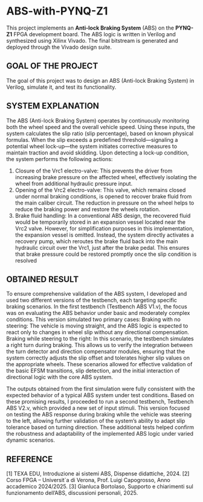 # **ABS-with-PYNQ-Z1**
This project implements an **Anti-lock Braking System** (ABS) on the **PYNQ-Z1** FPGA development board. The ABS logic is written in Verilog and synthesized using Xilinx Vivado. The final bitstream is generated and deployed through the Vivado design suite.

## **GOAL OF THE PROJECT**
The goal of this project was to design an ABS (Anti-lock Braking System) in Verilog, simulate it, and test its functionality.

## **SYSTEM EXPLANATION**

The ABS (Anti-lock Braking System) operates by continuously monitoring both the wheel speed and the
overall vehicle speed. Using these inputs, the system calculates the slip ratio (slip percentage), based on known
physical formulas. When the slip exceeds a predefined threshold—signaling a potential wheel lock-up—the
system initiates corrective measures to maintain traction and avoid skidding.
Upon detecting a lock-up condition, the system performs the following actions:
1. Closure of the Vrc1 electro-valve: This prevents the driver from increasing brake pressure on the
affected wheel, effectively isolating the wheel from additional hydraulic pressure input.
2. Opening of the Vrc2 electro-valve: This valve, which remains closed under normal braking conditions,
is opened to recover brake fluid from the main caliber circuit. The reduction in pressure on the wheel
helps to reduce the braking power and restore the wheels rotation.
3. Brake fluid handling: In a conventional ABS design, the recovered fluid would be temporarily stored
in an expansion vessel located near the Vrc2 valve. However, for simplification purposes in this implementation,
the expansion vessel is omitted. Instead, the system directly activates a recovery pump, which
reroutes the brake fluid back into the main hydraulic circuit over the Vrc1, just after the brake pedal.
This ensures that brake pressure could be restored promptly once the slip condition is resolved

## **OBTAINED RESULT**

To ensure comprehensive validation of the ABS system, I developed and used two different versions of the
testbench, each targeting specific braking scenarios.
In the first testbench (Testbench ABS V1.v), the focus was on evaluating the ABS behavior under basic and
moderately complex conditions. This version simulated two primary cases:
Braking with no steering: The vehicle is moving straight, and the ABS logic is expected to react only to
changes in wheel slip without any directional compensation.
Braking while steering to the right: In this scenario, the testbench simulates a right turn during braking.
This allows us to verify the integration between the turn detector and direction compensator modules, ensuring
that the system correctly adjusts the slip offset and tolerates higher slip values on the appropriate wheels.
These scenarios allowed for effective validation of the basic EFSM transitions, slip detection, and the initial
interaction of directional logic with the core ABS system.

The outputs obtained from the first simulation were fully consistent with the expected behavior of a typical
ABS system under test conditions. Based on these promising results, I proceeded to run a second testbench,
Testbench ABS V2.v, which provided a new set of input stimuli.
This version focused on testing the ABS response during braking while the vehicle was steering to the left,
allowing further validation of the system’s ability to adapt slip tolerance based on turning direction.
These additional tests helped confirm the robustness and adaptability of the implemented ABS logic under
varied dynamic scenarios.

## **REFERENCE**

[1] TEXA EDU, Introduzione ai sistemi ABS, Dispense didattiche, 2024.
[2] Corso FPGA – Universit`a di Verona, Prof. Luigi Capogrosso, Anno accademico 2024/2025.
[3] Gianluca Bortolaso, Supporto e chiarimenti sul funzionamento dell’ABS, discussioni personali, 2025.
